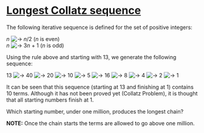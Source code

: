# [Longest Collatz sequence](http://projecteuler.net/problem=14)

The following iterative sequence is defined for the set of positive integers:

<var>n</var> ![→](https://raw.githubusercontent.com/yaworsw/euler-manager/develop/data/images/symbol_maps.gif) <var>n</var>/2 (<var>n</var> is even)  
<var>n</var> ![→](https://raw.githubusercontent.com/yaworsw/euler-manager/develop/data/images/symbol_maps.gif) 3<var>n</var> + 1 (<var>n</var> is odd)

Using the rule above and starting with 13, we generate the following sequence:

13 ![→](https://raw.githubusercontent.com/yaworsw/euler-manager/develop/data/images/symbol_maps.gif) 40 ![→](https://raw.githubusercontent.com/yaworsw/euler-manager/develop/data/images/symbol_maps.gif) 20 ![→](https://raw.githubusercontent.com/yaworsw/euler-manager/develop/data/images/symbol_maps.gif) 10 ![→](https://raw.githubusercontent.com/yaworsw/euler-manager/develop/data/images/symbol_maps.gif) 5 ![→](https://raw.githubusercontent.com/yaworsw/euler-manager/develop/data/images/symbol_maps.gif) 16 ![→](https://raw.githubusercontent.com/yaworsw/euler-manager/develop/data/images/symbol_maps.gif) 8 ![→](https://raw.githubusercontent.com/yaworsw/euler-manager/develop/data/images/symbol_maps.gif) 4 ![→](https://raw.githubusercontent.com/yaworsw/euler-manager/develop/data/images/symbol_maps.gif) 2 ![→](https://raw.githubusercontent.com/yaworsw/euler-manager/develop/data/images/symbol_maps.gif) 1

It can be seen that this sequence (starting at 13 and finishing at 1) contains 10 terms. Although it has not been proved yet (Collatz Problem), it is thought that all starting numbers finish at 1.

Which starting number, under one million, produces the longest chain?

**NOTE:** Once the chain starts the terms are allowed to go above one million.

